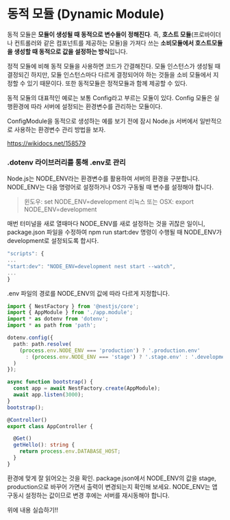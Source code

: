 # 동적 모듈 (Dynamic Module)

동적 모듈은 **모듈이 생성될 때 동적으로 변수들이 정해진다**.
즉, **호스트 모듈**(프로바이더나 컨트롤러와 같은 컴포넌트를 제공하는 모듈)을 가져다 쓰는 **소비모듈에서 
호스트모듈을 생성할 때 동적으로 값을 설정하는 방식**입니다.

정적 모듈에 비해 동적 모듈을 사용하면 코드가 간결해진다.
모듈 인스턴스가 생성될 때 결정되긴 하지만, 모듈 인스턴스마다 다르게 결정되어야 하는 것들을
소비 모듈에서 지정할 수 있기 때문이다.
또한 동적모듈은 정적모듈과 함께 제공할 수 있다.

동적 모듈의 대표적인 예로는 보통 Config라고 부르는 모듈이 있다.
Config 모듈은 실행환경에 따라 서버에 설정되는 환경변수를 관리하는 모듈이다.

ConfigModule을 동적으로 생성하는 예를 보기 전에 잠시 Node.js 서버에서 일반적으로
사용하는 환경변수 관리 방법을 보자.

https://wikidocs.net/158579

###  .dotenv 라이브러리를 통해 .env로 관리
Node.js는 NODE_ENV라는 환경변수를 활용하여 서버의 환경을 구분합니다. NODE_ENV는 다음 명령어로 설정하거나 OS가 구동될 때 변수를 설정해야 합니다.

> 윈도우: set NODE_ENV=development
> 리눅스 또는 OSX: export NODE_ENV=development

매번 터미널을 새로 열때마다 NODE_ENV를 새로 설정하는 것을 귀찮은 일이니, package.json 파일을 수정하여 npm run start:dev 명령이 수행될 때 NODE_ENV가 development로 설정되도록 합시다.
 ```ts
 "scripts": {
 ...
 "start:dev": "NODE_ENV=development nest start --watch",
 ...
 }
 ```


.env 파일의 경로를 NODE_ENV의 값에 따라 다르게 지정합니다.

```ts
import { NestFactory } from '@nestjs/core';
import { AppModule } from './app.module';
import * as dotenv from 'dotenv';
import * as path from 'path';

dotenv.config({
  path: path.resolve(
    (process.env.NODE_ENV === 'production') ? '.production.env'
      : (process.env.NODE_ENV === 'stage') ? '.stage.env' : '.development.env'
  )
});

async function bootstrap() {
  const app = await NestFactory.create(AppModule);
  await app.listen(3000);
}
bootstrap();
```

```ts
@Controller()
export class AppController {

  @Get()
  getHello(): string {
    return process.env.DATABASE_HOST;
  }
}
```

환경에 맞게 잘 읽어오는 것을 확인. package.json에서 NODE_ENV의 값을 
stage, production으로 바꾸어 가면서 출력이 변경되는지 확인해 보세요. 
NODE_ENV는 앱 구동시 설정하는 값이므로 변경 후에는 서버를 재시동해야 합니다.



위에 내용 실습하기!!

